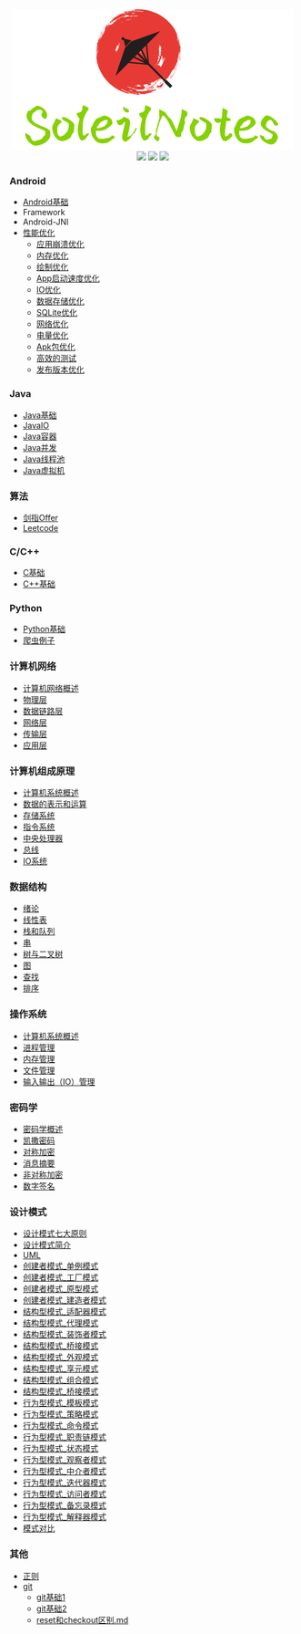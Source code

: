<div align="center">
    <img src="asset/topbanner.png"/>
</div>

<div align="center">
    <a href="#"><img src="https://img.shields.io/badge/面向-笔记-yellowgreen.svg"/></a>
    <a href="#"><img src="https://img.shields.io/badge/star-1-reen.svg"/></a>
    <a href="#"><img src="https://img.shields.io/badge/状态-正在更新中...-red.svg"/></a>
</div>

### Android

* [Android基础](Android/Android基础.md)
* Framework
* Android-JNI
* [性能优化]()
  * [应用崩溃优化](Android/性能优化/01.应用崩溃优化.md)
  * [内存优化](Android/性能优化/02.内存优化.md)
  * [绘制优化](Android/性能优化/03.绘制优化.md)
  * [App启动速度优化](Android/性能优化/04.App启动速度优化.md)
  * [IO优化](Android/性能优化/05.IO优化.md)
  * [数据存储优化](Android/性能优化/06.数据存储优化.md)
  * [SQLite优化](Android/性能优化/07.SQLite优化.md)
  * [网络优化](Android/性能优化/08.网络优化.md)
  * [电量优化](Android/性能优化/09.电量优化.md)
  * [Apk包优化](Android/性能优化/10.Apk包优化.md)
  * [高效的测试](Android/性能优化/11.高效的测试.md)
  * [发布版本优化](Android/性能优化/12.发布版本优化.md)

### Java

* [Java基础](Java/Java基础.md)
* [JavaIO](Java/JavaIO.md)
* [Java容器](Java/Java容器.md)
* [Java并发](Java/Java并发.md)
* [Java线程池](Java/Java线程池.md)
* [Java虚拟机](Java/Java虚拟机.md)

### 算法

* [剑指Offer](算法/剑指offer/00.目录.md)
* [Leetcode](算法/剑指offer/00.目录.md)

### C/C++
* [C基础](C/C基础.md)
* [C++基础](C++/C++基础.md)

### Python
* [Python基础](Python/Python基础.md)
* [爬虫例子](Python/一个图片爬虫例子.md)

### 计算机网络
* [计算机网络概述](计算机网络/001.计算机网络概述.md)
* [物理层](计算机网络/002.物理层.md)
* [数据链路层](计算机网络/003.数据链路层.md)
* [网络层](计算机网络/004.网络层.md)
* [传输层](计算机网络/005.传输层.md)
* [应用层](计算机网络/006.应用层.md)

### 计算机组成原理
* [计算机系统概述](计算机组成原理/001.计算机系统概述.md)
* [数据的表示和运算](计算机组成原理/002.数据的表示和运算.md)
* [存储系统](计算机组成原理/003.存储系统.md)
* [指令系统](计算机组成原理/004.指令系统.md)
* [中央处理器](计算机组成原理/005.中央处理器.md)
* [总线](计算机组成原理/006.总线.md)
* [IO系统](计算机组成原理/007.IO系统.md)

### 数据结构
* [绪论](数据结构/001.绪论.md)
* [线性表](数据结构/002.线性表.md)
* [栈和队列](数据结构/003.栈和队列.md)
* [串](数据结构/004.串.md)
* [树与二叉树](数据结构/005.树与二叉树.md)
* [图](数据结构/006.图.md)
* [查找](数据结构/007.查找.md)
* [排序](数据结构/008.排序.md)

### 操作系统
* [计算机系统概述](操作系统/001.计算机系统概述.md)
* [进程管理](操作系统/002.进程管理.md)
* [内存管理](操作系统/003.内存管理.md)
* [文件管理](操作系统/004.文件管理.md)
* [输入输出（IO）管理](操作系统/005.输入输出（IO）管理.md)

### 密码学

* [密码学概述](密码学/001.密码学概述.md)
* [凯撒密码](密码学/002.凯撒密码.md)
* [对称加密](密码学/003.对称加密.md)
* [消息摘要](密码学/004.消息摘要.md)
* [非对称加密](密码学/005.非对称加密.md)
* [数字签名](密码学/006.数字签名.md)

### 设计模式
* [设计模式七大原则](设计模式/001.设计模式七大原则.md)
* [设计模式简介](设计模式/002.设计模式简介.md)
* [UML](设计模式/003.UML.md)
* [创建者模式_单例模式](设计模式/004.创建者模式_单例模式.md)
* [创建者模式_工厂模式](设计模式/005.创建者模式_工厂模式.md)
* [创建者模式_原型模式](设计模式/006.创建者模式_原型模式.md)
* [创建者模式_建造者模式](设计模式/007.创建者模式_建造者模式.md)
* [结构型模式_适配器模式](设计模式/008.结构型模式_适配器模式.md)
* [结构型模式_代理模式](设计模式/009.结构型模式_代理模式.md)
* [结构型模式_装饰者模式](设计模式/010.结构型模式_装饰者模式.md)
* [结构型模式_桥接模式](设计模式/011.结构型模式_桥接模式.md)
* [结构型模式_外观模式](设计模式/012.结构型模式_外观模式.md)
* [结构型模式_享元模式](设计模式/013.结构型模式_享元模式.md)
* [结构型模式_组合模式](设计模式/014.结构型模式_组合模式.md)
* [结构型模式_桥接模式](设计模式/015.结构型模式_桥接模式.md)
* [行为型模式_模板模式](设计模式/016.行为型模式_模板模式.md)
* [行为型模式_策略模式](设计模式/017.行为型模式_策略模式.md)
* [行为型模式_命令模式](设计模式/018.行为型模式_命令模式.md)
* [行为型模式_职责链模式](设计模式/019.行为型模式_职责链模式.md)
* [行为型模式_状态模式](设计模式/020.行为型模式_状态模式.md)
* [行为型模式_观察者模式](设计模式/021.行为型模式_观察者模式.md)
* [行为型模式_中介者模式](设计模式/022.行为型模式_中介者模式.md)
* [行为型模式_迭代器模式](设计模式/023.行为型模式_迭代器模式.md)
* [行为型模式_访问者模式](设计模式/024.行为型模式_访问者模式.md)
* [行为型模式_备忘录模式](设计模式/025.行为型模式_备忘录模式.md)
* [行为型模式_解释器模式](设计模式/026.行为型模式_解释器模式.md)
* [模式对比](设计模式/027.模式对比.md)

### 其他

* [正则](正则/正则表达式.md)
* [git]()
  * [git基础1](Git/part01/000.目录.md) 
  * [git基础2](Git/part01/000.目录.md)
  * [reset和checkout区别.md](Git/001.reset和checkout区别.md)  